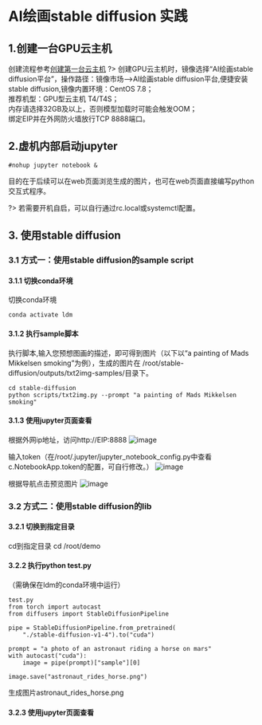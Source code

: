 # AI绘画stable diffusion 实践

## 1.创建一台GPU云主机
创建流程参考[创建第一台云主机](https://docs.ucloud.cn/uhost/newuser/briefguide)
?> 创建GPU云主机时，镜像选择“AI绘画stable diffusion平台”，操作路径：镜像市场——>AI绘画stable diffusion平台,便捷安装stable diffusion,镜像内置环境：CentOS 7.8；</br>
   推荐机型：GPU型云主机 T4/T4S；</br>
   内存请选择32GB及以上，否则模型加载时可能会触发OOM；</br>
   绑定EIP并在外网防火墙放行TCP 8888端口。
   
 ## 2.虚机内部启动jupyter
 
 ```
 #nohup jupyter notebook &
 ```
 目的在于后续可以在web页面浏览生成的图片，也可在web页面直接编写python交互式程序。

?> 若需要开机自启，可以自行通过rc.local或systemctl配置。

## 3. 使用stable diffusion
### 3.1 方式一：使用stable diffusion的sample script
#### 3.1.1 切换conda环境
切换conda环境
```
conda activate ldm
```
#### 3.1.2 执行sample脚本
执行脚本,输入您预想图画的描述，即可得到图片（以下以“a painting of Mads Mikkelsen smoking”为例），生成的图片在 /root/stable-diffusion/outputs/txt2img-samples/目录下。
```
cd stable-diffusion
python scripts/txt2img.py --prompt "a painting of Mads Mikkelsen smoking"
```
#### 3.1.3 使用jupyter页面查看
根据外网ip地址，访问http://EIP:8888
![image](/images/software/keep1.jpg)

输入token（在/root/.jupyter/jupyter_notebook_config.py中查看c.NotebookApp.token的配置，可自行修改。）
![image](/images/software/keep1.jpg)

根据导航点击预览图片
![image](/images/software/keep1.jpg)

### 3.2 方式二：使用stable diffusion的lib
#### 3.2.1 切换到指定目录
cd到指定目录
cd /root/demo
#### 3.2.2 执行python test.py
（需确保在ldm的conda环境中运行）
```
test.py
from torch import autocast
from diffusers import StableDiffusionPipeline
 
pipe = StableDiffusionPipeline.from_pretrained(
    "./stable-diffusion-v1-4").to("cuda")
 
prompt = "a photo of an astronaut riding a horse on mars"
with autocast("cuda"):
    image = pipe(prompt)["sample"][0] 
     
image.save("astronaut_rides_horse.png")
```
生成图片astronaut_rides_horse.png

#### 3.2.3 使用jupyter页面查看


 
   
   
   
